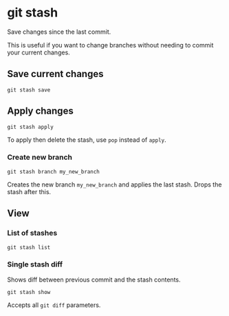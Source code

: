 # git stash

Save changes since the last commit.

This is useful if you want to change branches without needing to commit
your current changes.


## Save current changes

	git stash save


## Apply changes

	git stash apply

To apply then delete the stash, use `pop` instead of `apply`.


### Create new branch

	git stash branch my_new_branch

Creates the new branch `my_new_branch` and applies the last stash.
Drops the stash after this.


## View

### List of stashes

	git stash list


### Single stash diff

Shows diff between previous commit and the stash contents.

	git stash show

Accepts all `git diff` parameters.
